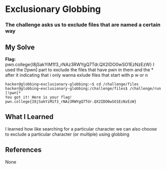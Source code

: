 # Exclusionary Globbing
### The challenge asks us to exclude files that are named a certain way


## My Solve
**Flag:** pwn.college{I8jSakYiM1f3_rNAz3RWYgQ7Tdr.QX2IDO0wSO1EzNzEzW}
I used the [!pwn] part to exclude the files that have pwn in them and the *
after it indicating that i only wanna exlude files that start with p w or n

```
hacker@globbing~exclusionary-globbing:~$ cd /challenge/files
hacker@globbing~exclusionary-globbing:/challenge/files$ /challenge/run [!pwn]*
You got it! Here is your flag!
pwn.college{I8jSakYiM1f3_rNAz3RWYgQ7Tdr.QX2IDO0wSO1EzNzEzW}
```

## What I Learned
I learned how like searching for a particular character we can also
choose to exclude a particular character (or multiple) using globbing

## References
None